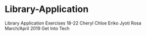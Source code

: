 # Library-Application
Library Application Exercises 18-22 Cheryl Chloe Eriko Jyoti Rosa March/April 2019 Get Into Tech
